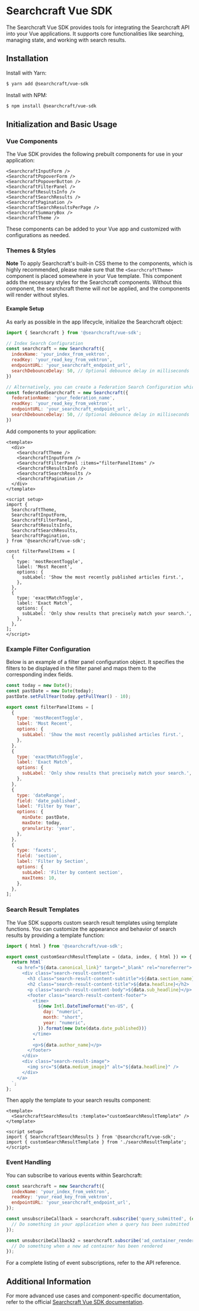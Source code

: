 # Searchcraft Vue SDK

The Searchcraft Vue SDK provides tools for integrating the Searchcraft API into your Vue applications. It supports core functionalities like searching, managing state, and working with search results.

## Installation

Install with Yarn:

```bash
$ yarn add @searchcraft/vue-sdk
```

Install with NPM:

```bash
$ npm install @searchcraft/vue-sdk
```

## Initialization and Basic Usage

### Vue Components

The Vue SDK provides the following prebuilt components for use in your application:

```vue
<SearchcraftInputForm />
<SearchcraftPopoverForm />
<SearchcraftPopoverButton />
<SearchcraftFilterPanel />
<SearchcraftResultsInfo />
<SearchcraftSearchResults />
<SearchcraftPagination />
<SearchcraftSearchResultsPerPage />
<SearchcraftSummaryBox />
<SearchcraftTheme />
```

These components can be added to your Vue app and customized with configurations as needed.

### Themes & Styles

**Note** To apply Searchcraft's built-in CSS theme to the components, which is highly recommended, please make sure that the `<SearchcraftTheme>` component is placed somewhere in your Vue template. This component adds the necessary styles for the Searchcraft components. Without this component, the searchcraft theme will _not_ be applied, and the components will render without styles.

#### Example Setup

As early as possible in the app lifecycle, initialize the Searchcraft object:

```js
import { Searchcraft } from '@searchcraft/vue-sdk';

// Index Search Configuration
const searchcraft = new Searchcraft({
  indexName: 'your_index_from_vektron',
  readKey: 'your_read_key_from_vektron',
  endpointURL: 'your_searchcraft_endpoint_url',
  searchDebounceDelay: 50, // Optional debounce delay in milliseconds
})

// Alternatively, you can create a Federation Search Configuration which searches across multiple indices
const federatedSearchcraft = new Searchcraft({
  federationName: 'your_federation_name',
  readKey: 'your_read_key_from_vektron',
  endpointURL: 'your_searchcraft_endpoint_url',
  searchDebounceDelay: 50, // Optional debounce delay in milliseconds
})
```

Add components to your application:

```vue
<template>
  <div>
    <SearchcraftTheme />
    <SearchcraftInputForm />
    <SearchcraftFilterPanel :items="filterPanelItems" />
    <SearchcraftResultsInfo />
    <SearchcraftSearchResults />
    <SearchcraftPagination />
  </div>
</template>

<script setup>
import {
  SearchcraftTheme,
  SearchcraftInputForm,
  SearchcraftFilterPanel,
  SearchcraftResultsInfo,
  SearchcraftSearchResults,
  SearchcraftPagination,
} from '@searchcraft/vue-sdk';

const filterPanelItems = [
  {
    type: 'mostRecentToggle',
    label: 'Most Recent',
    options: {
      subLabel: 'Show the most recently published articles first.',
    },
  },
  {
    type: 'exactMatchToggle',
    label: 'Exact Match',
    options: {
      subLabel: 'Only show results that precisely match your search.',
    },
  },
];
</script>
```

### Example Filter Configuration

Below is an example of a filter panel configuration object. It specifies the filters to be displayed in the filter panel and maps them to the corresponding index fields.

```js
const today = new Date();
const pastDate = new Date(today);
pastDate.setFullYear(today.getFullYear() - 10);

export const filterPanelItems = [
  {
    type: 'mostRecentToggle',
    label: 'Most Recent',
    options: {
      subLabel: 'Show the most recently published articles first.',
    },
  },
  {
    type: 'exactMatchToggle',
    label: 'Exact Match',
    options: {
      subLabel: 'Only show results that precisely match your search.',
    },
  },
  {
    type: 'dateRange',
    field: 'date_published',
    label: 'Filter by Year',
    options: {
      minDate: pastDate,
      maxDate: today,
      granularity: 'year',
    },
  },
  {
    type: 'facets',
    field: 'section',
    label: 'Filter by Section',
    options: {
      subLabel: 'Filter by content section',
      maxItems: 10,
    },
  },
];
```

### Search Result Templates

The Vue SDK supports custom search result templates using template functions. You can customize the appearance and behavior of search results by providing a template function:

```js
import { html } from '@searchcraft/vue-sdk';

export const customSearchResultTemplate = (data, index, { html }) => {
  return html`
    <a href="${data.canonical_link}" target="_blank" rel="noreferrer">
      <div class="search-result-content">
        <h3 class="search-result-content-subtitle">${data.section_name}</h3>
        <h2 class="search-result-content-title">${data.headline}</h2>
        <p class="search-result-content-body">${data.sub_headline}</p>
        <footer class="search-result-content-footer">
          <time>
            ${new Intl.DateTimeFormat("en-US", {
              day: "numeric",
              month: "short",
              year: "numeric",
            }).format(new Date(data.date_published))}
          </time>
          •
          <p>${data.author_name}</p>
        </footer>
      </div>
      <div class="search-result-image">
        <img src="${data.medium_image}" alt="${data.headline}" />
      </div>
    </a>
  `;
};
```

Then apply the template to your search results component:

```vue
<template>
  <SearchcraftSearchResults :template="customSearchResultTemplate" />
</template>

<script setup>
import { SearchcraftSearchResults } from '@searchcraft/vue-sdk';
import { customSearchResultTemplate } from './searchResultTemplate';
</script>
```

### Event Handling

You can subscribe to various events within Searchcraft:

```js
const searchcraft = new Searchcraft({
  indexName: 'your_index_from_vektron',
  readKey: 'your_read_key_from_vektron',
  endpointURL: 'your_searchcraft_endpoint_url',
});

const unsubscribeCallback = searchcraft.subscribe('query_submitted', (event) => {
  // Do something in your application when a query has been submitted
});

const unsubscribeCallback2 = searchcraft.subscribe('ad_container_rendered', (event) => {
  // Do something when a new ad container has been rendered
});
```

For a complete listing of event subscriptions, refer to the API reference.

## Additional Information

For more advanced use cases and component-specific documentation, refer to the official [Searchcraft Vue SDK documentation](https://docs.searchcraft.io/).
